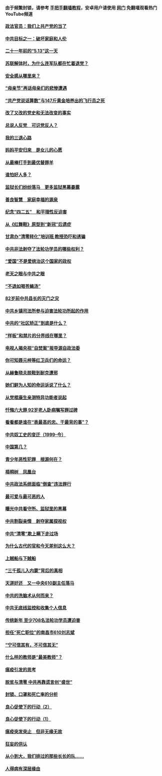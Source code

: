 #### 由于频繁封锁，请参考 [手把手翻墙教程](https://github.com/gfw-breaker/guides/wiki/)，安卓用户请使用 [网门](https://github.com/gfw-breaker/nogfw/blob/master/dl.md?t=05191500) 免翻墙观看热门YouTube频道 

#### [政法官员：我们上共产党的当了](../pages/19/425351.md?t=05191500) 

#### [中共目标之一：破坏家庭和人伦](../pages/19/424454.md?t=05191500) 

#### [二十一年前的“5.13”这一天](../pages/19/424814.md?t=05191500) 

#### [苏联解体时，为什么连军队都在忙着退党？](../pages/19/424335.md?t=05191500) 

#### [安全感从哪里来？](../pages/19/424336.md?t=05191500) 

#### [“母亲节”再话母亲们的悲惨遭遇](../pages/19/424234.md?t=05191500) 

#### [“共产党说话算数”与147斤黄金培养出的飞行员之死](../pages/19/424115.md?t=05191500) 

#### [改了又改的党史和无法改变的事实](../pages/19/424037.md?t=05191500) 

#### [总说人反党　可识党反人？](../pages/19/423820.md?t=05191500) 

#### [我的三退心路](../pages/19/423876.md?t=05191500) 

#### [妈妈平安归来　是女儿的心愿](../pages/19/423947.md?t=05191500) 

#### [从最棒打手到最优替罪羊](../pages/19/423819.md?t=05191500) 

#### [谁怕好人多？](../pages/19/423774.md?t=05191500) 

#### [监狱长们纷纷落马　更多监狱黑幕暴露](../pages/19/423787.md?t=05191500) 

#### [善良智慧　家庭幸福的源泉](../pages/19/423632.md?t=05191500) 

#### [纪念“四二五”　和平理性反迫害](../pages/19/423660.md?t=05191500) 

#### [从《红舞鞋》原型到“新冠”后遗症](../pages/19/423509.md?t=05191500) 

#### [甘肃办“清零转化”培训班 教授恐吓和诱骗](../pages/19/423498.md?t=05191500) 

#### [中共非法剥夺了法轮功学员的哪些权利？](../pages/19/423392.md?t=05191500) 

#### [“爱国”不是爱统治这个国家的政权](../pages/19/423029.md?t=05191500) 

#### [老天之眼与中共之眼](../pages/19/423378.md?t=05191500) 

#### [“不退如喝苍蝇汤”](../pages/19/423287.md?t=05191500) 

#### [82岁前中共县长的灭门之灾](../pages/19/423055.md?t=05191500) 

#### [中共乡镇司法所参与迫害法轮功所起的作用](../pages/19/423064.md?t=05191500) 

#### [中共的“社区矫正”到底是什么？](../pages/19/422870.md?t=05191500) 

#### [“样板”和禁片的分界线在哪里？](../pages/19/422704.md?t=05191500) 

#### [电视人揭央视“自焚案”报导源自政法委](../pages/19/422770.md?t=05191500) 

#### [你可知聂元梓等红卫兵们的命运？](../pages/19/422848.md?t=05191500) 

#### [从赫鲁晓夫脱鞋到耐克遭邪](../pages/19/422826.md?t=05191500) 

#### [她们鲜为人知的命运诉说了什么？](../pages/19/422754.md?t=05191500) 

#### [从党棍康生亲测特异功能者说起](../pages/19/422657.md?t=05191500) 

#### [忏悔六大罪 92岁老人卧病嘱写罪过碑](../pages/19/422750.md?t=05191500) 

#### [看看都是谁在“表最高的忠、干最背的事”？](../pages/19/422703.md?t=05191500) 

#### [中共奴工史的变迁（1999-今）](../pages/19/422656.md?t=05191500) 

#### [中国第几？](../pages/19/422496.md?t=05191500) 

#### [青少年恶性犯罪　根源何在？](../pages/19/422449.md?t=05191500) 

#### [梧桐树　凤凰台](../pages/19/422442.md?t=05191500) 

#### [中共政法系统面临“倒查”违法罪行](../pages/19/422497.md?t=05191500) 

#### [最可爱与最可恶的人](../pages/19/422448.md?t=05191500) 

#### [曝光中共看守所、监狱里的黑幕](../pages/19/422390.md?t=05191500) 

#### [中共割裂亲情　剥夺家属探视权](../pages/19/422364.md?t=05191500) 

#### [中共“清零”欺上瞒下走过场](../pages/19/422306.md?t=05191500) 

#### [为什么古代的官和今天差别这么大？](../pages/19/422228.md?t=05191500) 

#### [上贼船与下贼船](../pages/19/422276.md?t=05191500) 

#### [“三千孤儿入内蒙”背后的真相](../pages/19/422229.md?t=05191500) 

#### [天道好还　又一中央610副主任落马](../pages/19/422155.md?t=05191500) 

#### [中共的洗脑术从何而来？](../pages/19/422154.md?t=05191500) 

#### [中共无底线监控和收集个人信息](../pages/19/422039.md?t=05191500) 

#### [传统新年 至少708名法轮功学员遭迫害](../pages/19/421946.md?t=05191500) 

#### [担任“死亡职位”的南昌市610刘志斌](../pages/19/421957.md?t=05191500) 

#### [“宁可信其有，不可信其无”](../pages/19/421691.md?t=05191500) 

#### [什么样的教师是“最美教师”？](../pages/19/421755.md?t=05191500) 

#### [瘟疫引发的思考](../pages/19/421594.md?t=05191500) 

#### [脱贫与清零 中共再靠谎言创“盛世”](../pages/19/421590.md?t=05191500) 

#### [封锁、口罩和死亡率的分析](../pages/19/421495.md?t=05191500) 

#### [良心促使下的行动（2）](../pages/19/421361.md?t=05191500) 

#### [良心促使下的行动（1）](../pages/19/421302.md?t=05191500) 

#### [瘟疫突发突止　但非无缘无故](../pages/19/421281.md?t=05191500) 

#### [狂妄的供认](../pages/19/421199.md?t=05191500) 

#### [从小到大，我们排过的那些长长的队……](../pages/19/421243.md?t=05191500) 

#### [人得病有深层缘由](../pages/19/420864.md?t=05191500) 

